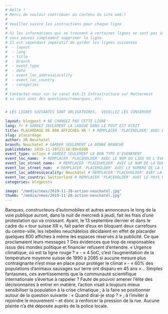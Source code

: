 ```yaml
---
# Hello !
# Merci de vouloir contribuer au contenu du site web:)
#
# Veuillez suivre les instructions pour chaque ligne
#
# Si les informations qui se trouvent à certaines lignes ne sont pas importantes
# vous pouvez simplement supprimer la ligne.
# Il est cependant impératif de garder les lignes suivantes
#  - layout
#  - lang
#  - title
#  - branch
#  - event_type
#  - date
#  - event_loc_addressLocality
#  - event_loc_country
#  - categories
#
# Contactez-nous sur le canal Ask-It Infrastructure sur Mattermost
# si vous avez des questions/remarques, etc.


# LES LIGNES SUIVANTES SONT OBLIGATOIRES,  VEUILLEZ LES CONSERVER

layout: blogpost # NE CHANGEZ PAS CETTE LIGNE
lang: fr # GARDEZ SEULEMENT LA LANGUE DANS LE POST EST ECRIT
title: PLACARDAGE DE 800 AFFICHES XR ! # REMPLACER 'PLACEHOLDER' AVEC LE TITRE DE VOTRE POST
slug: placardage
author: XR Neuchatel
branch: Neuchatel # GARDER SEULEMENT LA BONNE BRANCHE
publishdate: 2019-11-28T23:16:00+0200
event_type: action # GARDEZ SEULEMENT LE BON TYPE D'EVENEMENT
event_loc_name:  # REMPLACER 'PLACEHOLDER' AVEC LE NOM DU LIEU OU L'EVENEMENT A LIEU
event_loc_street_name:  # REMPLACER 'PLACEHOLDER' AVEC LE NOM DE LA RUE OU L'EVENEMENT A LIEU
event_loc_street_num:  # REMPLACER 'PLACEHOLDER' AVEC LE NUMERO DE LA RUE OU L'EVENEMENT A LIEU
event_loc_addressLocality: Neuchâtel # REMPLACER 'PLACEHOLDER' AVEC LA VILLE DANS LAQUELLE L'EVENEMENT A LIEU
event_loc_country: Switzerland # REMPLACER 'PLACEHOLDER' AVEC LE PAYS DANS LAQUELLE L'EVENEMENT A LIEU
categories: blogposts

image: "/media/news/2019-11-28-action-neuchatel.jpg"
thumb: "/media/news/2019-11-28-action-neuchatel.jpg"
---
```


Banques, constructeurs d’automobiles et autres annonceurs le long de la voie publique auront, dans la nuit de mercredi à jeudi, fait les frais d’une protestation qui va croissant. Ayant, le 13 septembre dernier et dans le cadre du « tour suisse XR », fait parler d’eux en bloquant deux carrefours du centre-ville, les rebelles neuchâtelois décidaient en effet de placarder quelques 800 affiches à même les espaces réservés à la publicité.
Ce que proclamaient leurs messages ? Des évidences que trop de responsables issus des mondes politique et financier refusent d’entendre. « Urgence climatique, où est ta ligne rouge ? » - « 4.5oC, c’est l’augmentation de la température moyenne suisse de 1990 à 2085 si aucune mesure plus contraignante n’est mise en place pour protéger le climat » - « 60% des populations d’animaux sauvages sur terre ont disparu en 45 ans »…
Simples fantasmes, ces avertissements que la communauté scientifique internationale s’évertue à rappeler ? Faute de pouvoir amener l’élite des décisionnaires à entrer en matière, l’action visait à toujours mieux sensibiliser la population à la crise climatique ; à la faire se positionner autour de la question suivante : « Quand dirai-je stop ? » ; à l’inviter à rejoindre le mouvement – et donc à renforcer la pression de la rue. Aucune plainte n’a été déposée auprès de la police locale.
